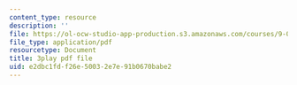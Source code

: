 ```yaml
---
content_type: resource
description: ''
file: https://ol-ocw-studio-app-production.s3.amazonaws.com/courses/9-00sc-introduction-to-psychology-fall-2011/e2dbc1fdf26e50032e7e91b0670babe2_gRe7dy2HSTg.pdf
file_type: application/pdf
resourcetype: Document
title: 3play pdf file
uid: e2dbc1fd-f26e-5003-2e7e-91b0670babe2
---
```

